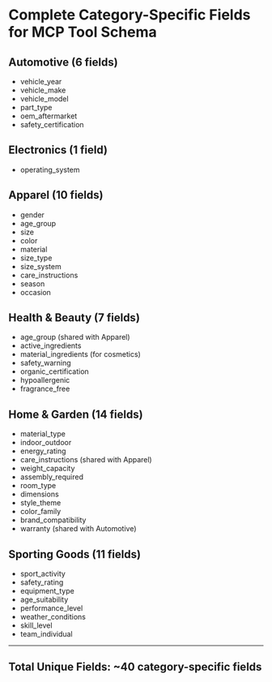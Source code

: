 # Complete Category-Specific Fields for MCP Tool Schema

## Automotive (6 fields)
- vehicle_year
- vehicle_make
- vehicle_model
- part_type
- oem_aftermarket
- safety_certification

## Electronics (1 field)
- operating_system

## Apparel (10 fields)
- gender
- age_group
- size
- color
- material
- size_type
- size_system
- care_instructions
- season
- occasion

## Health & Beauty (7 fields)
- age_group (shared with Apparel)
- active_ingredients
- material_ingredients (for cosmetics)
- safety_warning
- organic_certification
- hypoallergenic
- fragrance_free

## Home & Garden (14 fields)
- material_type
- indoor_outdoor
- energy_rating
- care_instructions (shared with Apparel)
- weight_capacity
- assembly_required
- room_type
- dimensions
- style_theme
- color_family
- brand_compatibility
- warranty (shared with Automotive)

## Sporting Goods (11 fields)
- sport_activity
- safety_rating
- equipment_type
- age_suitability
- performance_level
- weather_conditions
- skill_level
- team_individual

---

## Total Unique Fields: ~40 category-specific fields
